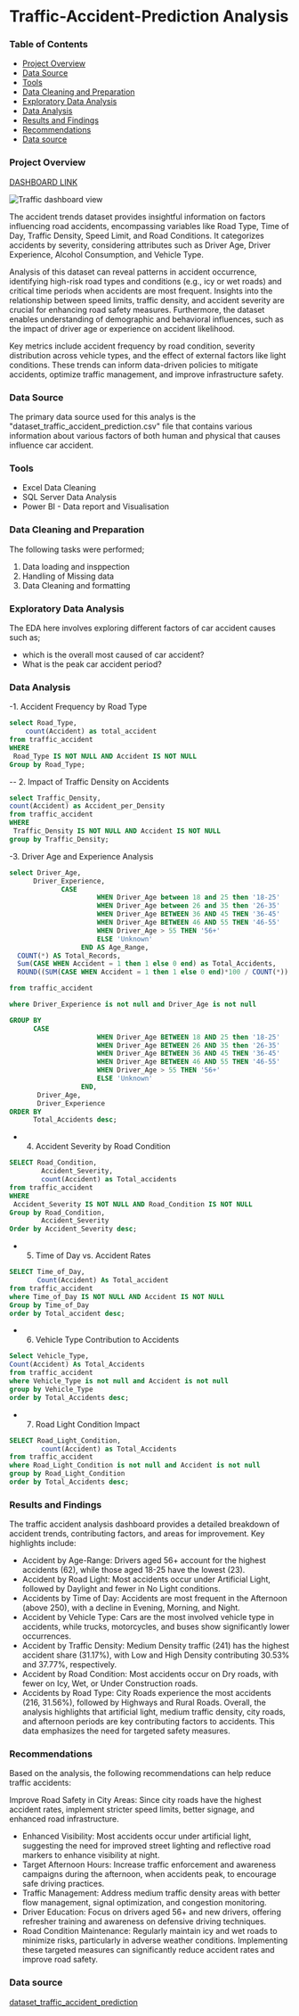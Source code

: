 # Traffic-Accident-Prediction Analysis

### Table of Contents
- [Project Overview](#project-overview)
- [Data Source](#data-source)
- [Tools](#tools)
- [Data Cleaning and Preparation](#data-cleaning-and-preparation)
- [Exploratory Data Analysis](#exploratory-data-analysis)
- [Data Analysis](#data-analysis)
- [Results and Findings](#results-and-findings)
- [Recommendations](#recommendations)
- [Data source](#data-source)
  



### Project Overview
[DASHBOARD LINK](https://app.powerbi.com/reportEmbed?reportId=a52b0d10-e188-4919-bded-acb4739bd239&autoAuth=true&ctid=e0793d39-0939-496d-b129-198edd916feb)

![Traffic dashboard view](https://github.com/user-attachments/assets/536f9ce6-6807-4b1f-87d8-456450c8b30e)



The accident trends dataset provides insightful information on factors influencing road accidents, encompassing variables like Road Type, Time of Day, Traffic Density, Speed Limit, and Road Conditions. It categorizes accidents by severity, considering attributes such as Driver Age, Driver Experience, Alcohol Consumption, and Vehicle Type.

Analysis of this dataset can reveal patterns in accident occurrence, identifying high-risk road types and conditions (e.g., icy or wet roads) and critical time periods when accidents are most frequent. Insights into the relationship between speed limits, traffic density, and accident severity are crucial for enhancing road safety measures. Furthermore, the dataset enables understanding of demographic and behavioral influences, such as the impact of driver age or experience on accident likelihood.

Key metrics include accident frequency by road condition, severity distribution across vehicle types, and the effect of external factors like light conditions. These trends can inform data-driven policies to mitigate accidents, optimize traffic management, and improve infrastructure safety.

### Data Source
The primary data source used for this analys is the "dataset_traffic_accident_prediction.csv" file that contains various information about various factors of both human and physical that causes influence car accident.

### Tools
- Excel Data Cleaning
- SQL Server Data Analysis
- Power BI - Data report and Visualisation

### Data Cleaning and Preparation
The following tasks were performed;
1. Data loading and insppection
2. Handling of Missing data
3. Data Cleaning and formatting

### Exploratory Data Analysis
The EDA here involves exploring different factors of car accident causes such as;
- which is the overall most caused of car accident?
- What is the peak car accident period?

### Data Analysis
-1. Accident Frequency by Road Type
```SQL
select Road_Type, 
	count(Accident) as total_accident
from traffic_accident
WHERE
 Road_Type IS NOT NULL AND Accident IS NOT NULL
Group by Road_Type;
```

-- 2. Impact of Traffic Density on Accidents
```SQL
select Traffic_Density,
count(Accident) as Accident_per_Density
from traffic_accident
WHERE
 Traffic_Density IS NOT NULL AND Accident IS NOT NULL
group by Traffic_Density;
```
-3. Driver Age and Experience Analysis
  ```SQL
  select Driver_Age,
	    Driver_Experience,
		       CASE
						WHEN Driver_Age between 18 and 25 then '18-25'
						WHEN Driver_Age between 26 and 35 then '26-35'
						WHEN Driver_Age BETWEEN 36 AND 45 THEN '36-45'
						WHEN Driver_Age BETWEEN 46 AND 55 THEN '46-55'
						WHEN Driver_Age > 55 THEN '56+'
						ELSE 'Unknown'
					END AS Age_Range,
    COUNT(*) AS Total_Records,
	Sum(CASE WHEN Accident = 1 then 1 else 0 end) as Total_Accidents,
	ROUND((SUM(CASE WHEN Accident = 1 then 1 else 0 end)*100 / COUNT(*)),2) as Accident_rate

from traffic_accident

where Driver_Experience is not null and Driver_Age is not null

GROUP BY 
		CASE
						WHEN Driver_Age BETWEEN 18 AND 25 then '18-25'
						WHEN Driver_Age BETWEEN 26 AND 35 then '26-35'
						WHEN Driver_Age BETWEEN 36 AND 45 THEN '36-45'
						WHEN Driver_Age BETWEEN 46 AND 55 THEN '46-55'
						WHEN Driver_Age > 55 THEN '56+'
						ELSE 'Unknown'
					END,
		 Driver_Age,
		 Driver_Experience
ORDER BY 
		Total_Accidents desc;
  ```
- 4. Accident Severity by Road Condition
```SQL
SELECT Road_Condition,
		Accident_Severity,
		count(Accident) as Total_accidents
from traffic_accident
WHERE
 Accident_Severity IS NOT NULL AND Road_Condition IS NOT NULL
Group by Road_Condition,
		Accident_Severity
Order by Accident_Severity desc;
```
- 5. Time of Day vs. Accident Rates
```SQL
SELECT Time_of_Day,
	   Count(Accident) As Total_accident
from traffic_accident
where Time_of_Day IS NOT NULL AND Accident IS NOT NULL
Group by Time_of_Day
order by Total_accident desc;
```
- 6. Vehicle Type Contribution to Accidents
```SQL
Select Vehicle_Type,
Count(Accident) As Total_Accidents
from traffic_accident
where Vehicle_Type is not null and Accident is not null
group by Vehicle_Type
order by Total_Accidents desc;
```
- 7. Road Light Condition Impact
```SQL
SELECT Road_Light_Condition,
		count(Accident) as Total_Accidents
from traffic_accident
where Road_Light_Condition is not null and Accident is not null
group by Road_Light_Condition
order by Total_Accidents desc;
```

### Results and Findings
The traffic accident analysis dashboard provides a detailed breakdown of accident trends, contributing factors, and areas for improvement. Key highlights include:

- Accident by Age-Range: Drivers aged 56+ account for the highest accidents (62), while those aged 18-25 have the lowest (23).
- Accident by Road Light: Most accidents occur under Artificial Light, followed by Daylight and fewer in No Light conditions.
- Accidents by Time of Day: Accidents are most frequent in the Afternoon (above 250), with a decline in Evening, Morning, and Night.
- Accident by Vehicle Type: Cars are the most involved vehicle type in accidents, while trucks, motorcycles, and buses show significantly lower occurrences.
- Accident by Traffic Density: Medium Density traffic (241) has the highest accident share (31.17%), with Low and High Density contributing 30.53% and 37.77%, respectively.
- Accident by Road Condition: Most accidents occur on Dry roads, with fewer on Icy, Wet, or Under Construction roads.
- Accidents by Road Type: City Roads experience the most accidents (216, 31.56%), followed by Highways and Rural Roads.
Overall, the analysis highlights that artificial light, medium traffic density, city roads, and afternoon periods are key contributing factors to accidents. This data emphasizes the need for targeted safety measures.

### Recommendations
Based on the analysis, the following recommendations can help reduce traffic accidents:

Improve Road Safety in City Areas: Since city roads have the highest accident rates, implement stricter speed limits, better signage, and enhanced road infrastructure.
- Enhanced Visibility: Most accidents occur under artificial light, suggesting the need for improved street lighting and reflective road markers to enhance visibility at night.
- Target Afternoon Hours: Increase traffic enforcement and awareness campaigns during the afternoon, when accidents peak, to encourage safe driving practices.
- Traffic Management: Address medium traffic density areas with better flow management, signal optimization, and congestion monitoring.
- Driver Education: Focus on drivers aged 56+ and new drivers, offering refresher training and awareness on defensive driving techniques.
- Road Condition Maintenance: Regularly maintain icy and wet roads to minimize risks, particularly in adverse weather conditions.
Implementing these targeted measures can significantly reduce accident rates and improve road safety.

### Data source
[dataset_traffic_accident_prediction](https://www.kaggle.com/datasets/denkuznetz/traffic-accident-prediction?select=dataset_traffic_accident_prediction1.csv)
